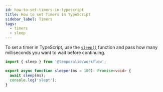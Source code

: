 ```yaml
---
id: how-to-set-timers-in-typescript
title: How to set Timers in TypeScript
sidebar_label: Timers
tags:
  - timers
  - sleep
---
```


To set a timer in TypeScript, use the [`sleep()`](https://typescript.temporal.io/api/namespaces/workflow/#sleep) function and pass how many milliseconds you want to wait before continuing.

```typescript
import { sleep } from '@temporalio/workflow';

export async function sleeper(ms = 100): Promise<void> {
  await sleep(ms);
  console.log('slept');
}
```
